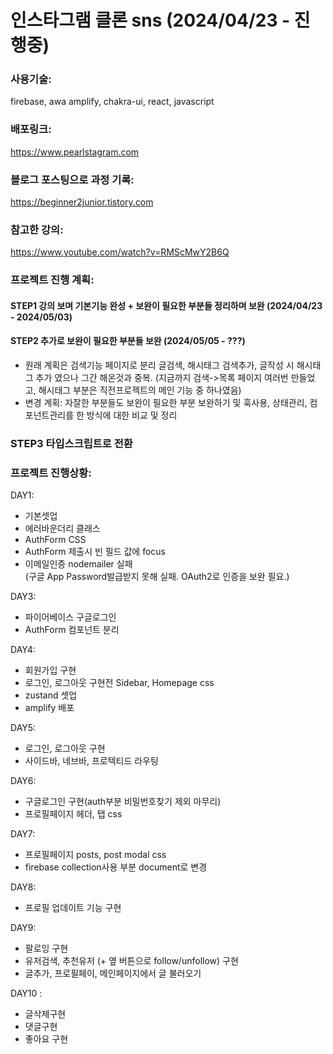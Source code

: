 # 인스타그램 클론 sns (2024/04/23 - 진행중)

### 사용기술:

firebase, awa amplify, chakra-ui, react, javascript

### 배포링크:

https://www.pearlstagram.com

### 블로그 포스팅으로 과정 기록:

https://beginner2junior.tistory.com

### 참고한 강의:

https://www.youtube.com/watch?v=RMScMwY2B6Q

### 프로젝트 진행 계획:

#### STEP1 강의 보며 기본기능 완성 + 보완이 필요한 부분들 정리하며 보완 (2024/04/23 - 2024/05/03)

#### STEP2 추가로 보완이 필요한 부분들 보완 (2024/05/05 - ???)

- 원래 계획은 검색기능 페이지로 분리 글검색, 해시태그 검색추가, 글작성 시 해시태그 추가 였으나 그간 해온것과 중복.
  (지금까지 검색->목록 페이지 여러번 만들었고, 해시태그 부분은 직전프로젝트의 메인 기능 중 하나였음)
- 변경 계획: 자잘한 부분들도 보완이 필요한 부분 보완하기 및 훅사용, 상태관리, 컴포넌트관리를 한 방식에 대한 비교 및 정리

### STEP3 타입스크립트로 전환

### 프로젝트 진행상황:

DAY1:

- 기본셋업
- 에러바운더리 클래스
- AuthForm CSS
- AuthForm 제출시 빈 필드 값에 focus
- 이메일인증 nodemailer 실패  
  (구글 App Password발급받지 못해 실패. OAuth2로 인증을 보완 필요.)

DAY3:

- 파이어베이스 구글로그인
- AuthForm 컴포넌트 분리

DAY4:

- 회원가입 구현
- 로그인, 로그아웃 구현전 Sidebar, Homepage css
- zustand 셋업
- amplify 배포

DAY5:

- 로그인, 로그아웃 구현
- 사이드바, 네브바, 프로텍티드 라우팅

DAY6:

- 구글로그인 구현(auth부분 비밀번호찾기 제외 마무리)
- 프로필페이지 헤더, 탭 css

DAY7:

- 프로필페이지 posts, post modal css
- firebase collection사용 부분 document로 변경

DAY8:

- 프로필 업데이트 기능 구현

DAY9:

- 팔로잉 구현
- 유저검색, 추천유저 (+ 옆 버튼으로 follow/unfollow) 구현
- 글추가, 프로필페이, 메인페이지에서 글 불러오기

DAY10 :

- 글삭제구현
- 댓글구현
- 좋아요 구현
